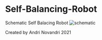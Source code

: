 # Self-Balancing-Robot
Schematic Self Balacing Robot
![schematic](https://user-images.githubusercontent.com/76807883/120882326-15ec3280-c601-11eb-9a96-88ffea84921b.PNG)

Created by Andri Novandri 2021
